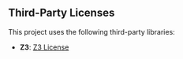 ## Third-Party Licenses

This project uses the following third-party libraries:

- **Z3**: [Z3 License](./licenses/Z3_LICENSE.txt)